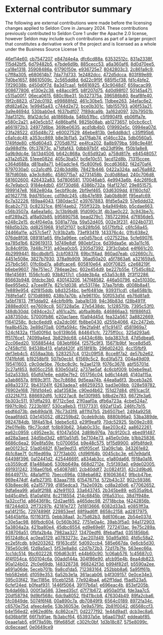 # External contributor summary
The following are external contributions were made before the licensing changes applied to Seldon Core in January 2024. These contributions previously contributed to Seldon Core 1 under the Apache 2.0 license, however Seldon may include such contributions as part of a larger project that constitutes a derivative work of the project and is licensed as a whole under the Business Source License 1.1.

[46ef14e60](https://github.com/SeldonIO/seldon-core/commit/46ef14e60), [cb7547207](https://github.com/SeldonIO/seldon-core/commit/cb7547207), [e847d4e4a](https://github.com/SeldonIO/seldon-core/commit/e847d4e4a), [dfc6cd88a](https://github.com/SeldonIO/seldon-core/commit/dfc6cd88a), [63532512c](https://github.com/SeldonIO/seldon-core/commit/63532512c), [831a2338f](https://github.com/SeldonIO/seldon-core/commit/831a2338f), [115d42bf5](https://github.com/SeldonIO/seldon-core/commit/115d42bf5), [6d79482b5](https://github.com/SeldonIO/seldon-core/commit/6d79482b5), [e7bde6d9b](https://github.com/SeldonIO/seldon-core/commit/e7bde6d9b), [885cecc53](https://github.com/SeldonIO/seldon-core/commit/885cecc53), [a6a360af6](https://github.com/SeldonIO/seldon-core/commit/a6a360af6), [8d0d70ee5](https://github.com/SeldonIO/seldon-core/commit/8d0d70ee5), [ca18e1318](https://github.com/SeldonIO/seldon-core/commit/ca18e1318), [35908486a](https://github.com/SeldonIO/seldon-core/commit/35908486a), [61790150e](https://github.com/SeldonIO/seldon-core/commit/61790150e), [e936725e7](https://github.com/SeldonIO/seldon-core/commit/e936725e7), [8042803c3](https://github.com/SeldonIO/seldon-core/commit/8042803c3), [2c861a9c9](https://github.com/SeldonIO/seldon-core/commit/2c861a9c9), [c7ff8a305](https://github.com/SeldonIO/seldon-core/commit/c7ff8a305), [e680614b7](https://github.com/SeldonIO/seldon-core/commit/e680614b7), [7da77d733](https://github.com/SeldonIO/seldon-core/commit/7da77d733), [1e2482dcc](https://github.com/SeldonIO/seldon-core/commit/1e2482dcc), [472d5dcca](https://github.com/SeldonIO/seldon-core/commit/472d5dcca), [803f89e89](https://github.com/SeldonIO/seldon-core/commit/803f89e89), [7d0be1657](https://github.com/SeldonIO/seldon-core/commit/7d0be1657), [88610509c](https://github.com/SeldonIO/seldon-core/commit/88610509c), [2c565dd8d](https://github.com/SeldonIO/seldon-core/commit/2c565dd8d), [6d22c9f9f](https://github.com/SeldonIO/seldon-core/commit/6d22c9f9f), [685f5cf38](https://github.com/SeldonIO/seldon-core/commit/685f5cf38), [fd1c4bfe2](https://github.com/SeldonIO/seldon-core/commit/fd1c4bfe2), [11f29038b](https://github.com/SeldonIO/seldon-core/commit/11f29038b), [d450d0f7d](https://github.com/SeldonIO/seldon-core/commit/d450d0f7d), [8a3d7caa1](https://github.com/SeldonIO/seldon-core/commit/8a3d7caa1), [fe6616925](https://github.com/SeldonIO/seldon-core/commit/fe6616925), [43c9048d7](https://github.com/SeldonIO/seldon-core/commit/43c9048d7), [659acac99](https://github.com/SeldonIO/seldon-core/commit/659acac99), [908677806](https://github.com/SeldonIO/seldon-core/commit/908677806), [e130e2c38](https://github.com/SeldonIO/seldon-core/commit/e130e2c38), [e48acc9f5](https://github.com/SeldonIO/seldon-core/commit/e48acc9f5), [b8f207d75](https://github.com/SeldonIO/seldon-core/commit/b8f207d75), [4d0d98f07](https://github.com/SeldonIO/seldon-core/commit/4d0d98f07), [50145a471](https://github.com/SeldonIO/seldon-core/commit/50145a471), [c515a00f7](https://github.com/SeldonIO/seldon-core/commit/c515a00f7), [06eca0615](https://github.com/SeldonIO/seldon-core/commit/06eca0615), [680c9be31](https://github.com/SeldonIO/seldon-core/commit/680c9be31), [5b327375a](https://github.com/SeldonIO/seldon-core/commit/5b327375a), [396586b80](https://github.com/SeldonIO/seldon-core/commit/396586b80), [8eaf8fe40](https://github.com/SeldonIO/seldon-core/commit/8eaf8fe40), [19f2c8823](https://github.com/SeldonIO/seldon-core/commit/19f2c8823), [d72dc0192](https://github.com/SeldonIO/seldon-core/commit/d72dc0192), [e99888fd2](https://github.com/SeldonIO/seldon-core/commit/e99888fd2), [461c30be5](https://github.com/SeldonIO/seldon-core/commit/461c30be5), [11dbee263](https://github.com/SeldonIO/seldon-core/commit/11dbee263), [34efac6e2](https://github.com/SeldonIO/seldon-core/commit/34efac6e2), [dfd82a62e](https://github.com/SeldonIO/seldon-core/commit/dfd82a62e), [1e9945a43](https://github.com/SeldonIO/seldon-core/commit/1e9945a43), [c744d2e72](https://github.com/SeldonIO/seldon-core/commit/c744d2e72), [bce0b301c](https://github.com/SeldonIO/seldon-core/commit/bce0b301c), [1db155793](https://github.com/SeldonIO/seldon-core/commit/1db155793), [a06f53a21](https://github.com/SeldonIO/seldon-core/commit/a06f53a21), [3a9e4694d](https://github.com/SeldonIO/seldon-core/commit/3a9e4694d), [530bab0e4](https://github.com/SeldonIO/seldon-core/commit/530bab0e4), [f637bdf07](https://github.com/SeldonIO/seldon-core/commit/f637bdf07), [7f89dca9b](https://github.com/SeldonIO/seldon-core/commit/7f89dca9b), [3a162d097](https://github.com/SeldonIO/seldon-core/commit/3a162d097), [32b79501b](https://github.com/SeldonIO/seldon-core/commit/32b79501b), [7daf312fc](https://github.com/SeldonIO/seldon-core/commit/7daf312fc), [8fa12dc5d](https://github.com/SeldonIO/seldon-core/commit/8fa12dc5d), [ab1868bda](https://github.com/SeldonIO/seldon-core/commit/ab1868bda), [546b51fbc](https://github.com/SeldonIO/seldon-core/commit/546b51fbc), [c5f9904f9](https://github.com/SeldonIO/seldon-core/commit/c5f9904f9), [eb06ffa7e](https://github.com/SeldonIO/seldon-core/commit/eb06ffa7e), [e580c2a21](https://github.com/SeldonIO/seldon-core/commit/e580c2a21), [a40e5cb57](https://github.com/SeldonIO/seldon-core/commit/a40e5cb57), [4d86baff4](https://github.com/SeldonIO/seldon-core/commit/4d86baff4), [9825b08ab](https://github.com/SeldonIO/seldon-core/commit/9825b08ab), [ab1273657](https://github.com/SeldonIO/seldon-core/commit/ab1273657), [b0cbc6cc1](https://github.com/SeldonIO/seldon-core/commit/b0cbc6cc1), [a661972b3](https://github.com/SeldonIO/seldon-core/commit/a661972b3), [24977d6be](https://github.com/SeldonIO/seldon-core/commit/24977d6be), [369be0635](https://github.com/SeldonIO/seldon-core/commit/369be0635), [acd1db4b0](https://github.com/SeldonIO/seldon-core/commit/acd1db4b0), [019992e5c](https://github.com/SeldonIO/seldon-core/commit/019992e5c), [0994ea07d](https://github.com/SeldonIO/seldon-core/commit/0994ea07d), [23fa28522](https://github.com/SeldonIO/seldon-core/commit/23fa28522), [d35d48c72](https://github.com/SeldonIO/seldon-core/commit/d35d48c72), [e60027529](https://github.com/SeldonIO/seldon-core/commit/e60027529), [46ebe813b](https://github.com/SeldonIO/seldon-core/commit/46ebe813b), [0e6dd8dc1](https://github.com/SeldonIO/seldon-core/commit/0e6dd8dc1), [c35ff95b6](https://github.com/SeldonIO/seldon-core/commit/c35ff95b6), [c6a1cdc49](https://github.com/SeldonIO/seldon-core/commit/c6a1cdc49), [a353cc869](https://github.com/SeldonIO/seldon-core/commit/a353cc869), [b8e3b11a5](https://github.com/SeldonIO/seldon-core/commit/b8e3b11a5), [2a176ab74](https://github.com/SeldonIO/seldon-core/commit/2a176ab74), [e146cc32a](https://github.com/SeldonIO/seldon-core/commit/e146cc32a), [5db0560a5](https://github.com/SeldonIO/seldon-core/commit/5db0560a5), [1749fde80](https://github.com/SeldonIO/seldon-core/commit/1749fde80), [cf6d604d3](https://github.com/SeldonIO/seldon-core/commit/cf6d604d3), [2705d87f2](https://github.com/SeldonIO/seldon-core/commit/2705d87f2), [ee4fca202](https://github.com/SeldonIO/seldon-core/commit/ee4fca202), [8a8b979ba](https://github.com/SeldonIO/seldon-core/commit/8a8b979ba), [598c9e48f](https://github.com/SeldonIO/seldon-core/commit/598c9e48f), [da988d1fe](https://github.com/SeldonIO/seldon-core/commit/da988d1fe), [0fc37873c](https://github.com/SeldonIO/seldon-core/commit/0fc37873c), [a71dfaf43](https://github.com/SeldonIO/seldon-core/commit/a71dfaf43), [0dbb97b5f](https://github.com/SeldonIO/seldon-core/commit/0dbb97b5f), [eb23df99e](https://github.com/SeldonIO/seldon-core/commit/eb23df99e), [f50b1a8e8](https://github.com/SeldonIO/seldon-core/commit/f50b1a8e8), [5a9b9dc4e](https://github.com/SeldonIO/seldon-core/commit/5a9b9dc4e), [5b13d4506](https://github.com/SeldonIO/seldon-core/commit/5b13d4506), [b642c868a](https://github.com/SeldonIO/seldon-core/commit/b642c868a), [0c65d92a0](https://github.com/SeldonIO/seldon-core/commit/0c65d92a0), [a758d817e](https://github.com/SeldonIO/seldon-core/commit/a758d817e), [e84548057](https://github.com/SeldonIO/seldon-core/commit/e84548057), [a31a2d528](https://github.com/SeldonIO/seldon-core/commit/a31a2d528), [51eee082d](https://github.com/SeldonIO/seldon-core/commit/51eee082d), [405c3ba57](https://github.com/SeldonIO/seldon-core/commit/405c3ba57), [bc6e10c51](https://github.com/SeldonIO/seldon-core/commit/bc6e10c51), [1acd12d8b](https://github.com/SeldonIO/seldon-core/commit/1acd12d8b), [71315ccee](https://github.com/SeldonIO/seldon-core/commit/71315ccee), [c364d688a](https://github.com/SeldonIO/seldon-core/commit/c364d688a), [d81ba9a71](https://github.com/SeldonIO/seldon-core/commit/d81ba9a71), [b40adc1e4](https://github.com/SeldonIO/seldon-core/commit/b40adc1e4), [f5c800fe6](https://github.com/SeldonIO/seldon-core/commit/f5c800fe6), [9ccd63682](https://github.com/SeldonIO/seldon-core/commit/9ccd63682), [f42d70af4](https://github.com/SeldonIO/seldon-core/commit/f42d70af4), [8797030a0](https://github.com/SeldonIO/seldon-core/commit/8797030a0), [cc2a1cdf6](https://github.com/SeldonIO/seldon-core/commit/cc2a1cdf6), [224b3dd8b](https://github.com/SeldonIO/seldon-core/commit/224b3dd8b), [78421b446](https://github.com/SeldonIO/seldon-core/commit/78421b446), [0422a324a](https://github.com/SeldonIO/seldon-core/commit/0422a324a), [aa576a882](https://github.com/SeldonIO/seldon-core/commit/aa576a882), [187fd60bb](https://github.com/SeldonIO/seldon-core/commit/187fd60bb), [a3e3c8d6c](https://github.com/SeldonIO/seldon-core/commit/a3e3c8d6c), [4580715a7](https://github.com/SeldonIO/seldon-core/commit/4580715a7), [a2731458b](https://github.com/SeldonIO/seldon-core/commit/a2731458b), [2cd0d88ad](https://github.com/SeldonIO/seldon-core/commit/2cd0d88ad), [240c706d8](https://github.com/SeldonIO/seldon-core/commit/240c706d8), [581602600](https://github.com/SeldonIO/seldon-core/commit/581602600), [426432a83](https://github.com/SeldonIO/seldon-core/commit/426432a83), [5d7806581](https://github.com/SeldonIO/seldon-core/commit/5d7806581), [170046ab5](https://github.com/SeldonIO/seldon-core/commit/170046ab5), [4e9943a6b](https://github.com/SeldonIO/seldon-core/commit/4e9943a6b), [4dc26f6c8](https://github.com/SeldonIO/seldon-core/commit/4dc26f6c8), [4c7e9abc0](https://github.com/SeldonIO/seldon-core/commit/4c7e9abc0), [9184e4db0](https://github.com/SeldonIO/seldon-core/commit/9184e4db0), [45f730d68](https://github.com/SeldonIO/seldon-core/commit/45f730d68), [4386b732a](https://github.com/SeldonIO/seldon-core/commit/4386b732a), [f4af127d7](https://github.com/SeldonIO/seldon-core/commit/f4af127d7), [29e851575](https://github.com/SeldonIO/seldon-core/commit/29e851575), [1999147e8](https://github.com/SeldonIO/seldon-core/commit/1999147e8), [1682e804a](https://github.com/SeldonIO/seldon-core/commit/1682e804a), [5ecbf9cde](https://github.com/SeldonIO/seldon-core/commit/5ecbf9cde), [2bf9ef465](https://github.com/SeldonIO/seldon-core/commit/2bf9ef465), [03d6309dd](https://github.com/SeldonIO/seldon-core/commit/03d6309dd), [81160cfd7](https://github.com/SeldonIO/seldon-core/commit/81160cfd7), [a016277f8](https://github.com/SeldonIO/seldon-core/commit/a016277f8), [9dd765cec](https://github.com/SeldonIO/seldon-core/commit/9dd765cec), [cd19dc245](https://github.com/SeldonIO/seldon-core/commit/cd19dc245), [c8b47e189](https://github.com/SeldonIO/seldon-core/commit/c8b47e189), [3ab0b8b9f](https://github.com/SeldonIO/seldon-core/commit/3ab0b8b9f), [f95eafc69](https://github.com/SeldonIO/seldon-core/commit/f95eafc69), [6c7a32226](https://github.com/SeldonIO/seldon-core/commit/6c7a32226), [f89aa4043](https://github.com/SeldonIO/seldon-core/commit/f89aa4043), [f380dac57](https://github.com/SeldonIO/seldon-core/commit/f380dac57), [e39767883](https://github.com/SeldonIO/seldon-core/commit/e39767883), [8fd5e5a29](https://github.com/SeldonIO/seldon-core/commit/8fd5e5a29), [57e6ddd32](https://github.com/SeldonIO/seldon-core/commit/57e6ddd32), [8cab2c713](https://github.com/SeldonIO/seldon-core/commit/8cab2c713), [0c82321ce](https://github.com/SeldonIO/seldon-core/commit/0c82321ce), [8f614aeb2](https://github.com/SeldonIO/seldon-core/commit/8f614aeb2), [755ff322b](https://github.com/SeldonIO/seldon-core/commit/755ff322b), [b4a9494bb](https://github.com/SeldonIO/seldon-core/commit/b4a9494bb), [b5cdae663](https://github.com/SeldonIO/seldon-core/commit/b5cdae663), [c56b3507a](https://github.com/SeldonIO/seldon-core/commit/c56b3507a), [4a6ea1a6c](https://github.com/SeldonIO/seldon-core/commit/4a6ea1a6c), [3c13b9bd8](https://github.com/SeldonIO/seldon-core/commit/3c13b9bd8), [91d090c3f](https://github.com/SeldonIO/seldon-core/commit/91d090c3f), [4b3ae0c22](https://github.com/SeldonIO/seldon-core/commit/4b3ae0c22), [3c943be7c](https://github.com/SeldonIO/seldon-core/commit/3c943be7c), [edf289a25](https://github.com/SeldonIO/seldon-core/commit/edf289a25), [af8a92b85](https://github.com/SeldonIO/seldon-core/commit/af8a92b85), [b95890758](https://github.com/SeldonIO/seldon-core/commit/b95890758), [bead279c1](https://github.com/SeldonIO/seldon-core/commit/bead279c1), [785722994](https://github.com/SeldonIO/seldon-core/commit/785722994), [d7f856de5](https://github.com/SeldonIO/seldon-core/commit/d7f856de5), [e248c2e15](https://github.com/SeldonIO/seldon-core/commit/e248c2e15), [dc4f04e0a](https://github.com/SeldonIO/seldon-core/commit/dc4f04e0a), [5081a77da](https://github.com/SeldonIO/seldon-core/commit/5081a77da), [59a52d405](https://github.com/SeldonIO/seldon-core/commit/59a52d405), [002e3f231](https://github.com/SeldonIO/seldon-core/commit/002e3f231), [4024b0731](https://github.com/SeldonIO/seldon-core/commit/4024b0731), [f48d5b32b](https://github.com/SeldonIO/seldon-core/commit/f48d5b32b), [dd8251968](https://github.com/SeldonIO/seldon-core/commit/dd8251968), [91d12f107](https://github.com/SeldonIO/seldon-core/commit/91d12f107), [bc828fb56](https://github.com/SeldonIO/seldon-core/commit/bc828fb56), [b517fbfb2](https://github.com/SeldonIO/seldon-core/commit/b517fbfb2), [c6fc58a45](https://github.com/SeldonIO/seldon-core/commit/c6fc58a45), [24466a11e](https://github.com/SeldonIO/seldon-core/commit/24466a11e), [a257c5ef7](https://github.com/SeldonIO/seldon-core/commit/a257c5ef7), [7c93b2afb](https://github.com/SeldonIO/seldon-core/commit/7c93b2afb), [73ef93419](https://github.com/SeldonIO/seldon-core/commit/73ef93419), [143376c4c](https://github.com/SeldonIO/seldon-core/commit/143376c4c), [01fc638e2](https://github.com/SeldonIO/seldon-core/commit/01fc638e2), [076de8f08](https://github.com/SeldonIO/seldon-core/commit/076de8f08), [089181a65](https://github.com/SeldonIO/seldon-core/commit/089181a65), [6fe3a96ee](https://github.com/SeldonIO/seldon-core/commit/6fe3a96ee), [ce0d57bcd](https://github.com/SeldonIO/seldon-core/commit/ce0d57bcd), [c027522ba](https://github.com/SeldonIO/seldon-core/commit/c027522ba), [5cfe69076](https://github.com/SeldonIO/seldon-core/commit/5cfe69076), [ea785d1b6](https://github.com/SeldonIO/seldon-core/commit/ea785d1b6), [829619313](https://github.com/SeldonIO/seldon-core/commit/829619313), [1d749e8df](https://github.com/SeldonIO/seldon-core/commit/1d749e8df), [980ebf2ce](https://github.com/SeldonIO/seldon-core/commit/980ebf2ce), [6d39daa5e](https://github.com/SeldonIO/seldon-core/commit/6d39daa5e), [ab3a11c16](https://github.com/SeldonIO/seldon-core/commit/ab3a11c16), [3c84c6f0b](https://github.com/SeldonIO/seldon-core/commit/3c84c6f0b), [7d48c7f31](https://github.com/SeldonIO/seldon-core/commit/7d48c7f31), [a40ea0cb5](https://github.com/SeldonIO/seldon-core/commit/a40ea0cb5), [2305d7392](https://github.com/SeldonIO/seldon-core/commit/2305d7392), [23f3c0abd](https://github.com/SeldonIO/seldon-core/commit/23f3c0abd), [e4f661c20](https://github.com/SeldonIO/seldon-core/commit/e4f661c20), [4b2999441](https://github.com/SeldonIO/seldon-core/commit/4b2999441), [8bcdbdbf5](https://github.com/SeldonIO/seldon-core/commit/8bcdbdbf5), [2cbf08378](https://github.com/SeldonIO/seldon-core/commit/2cbf08378), [69bc1f4ad](https://github.com/SeldonIO/seldon-core/commit/69bc1f4ad), [860ad7eab](https://github.com/SeldonIO/seldon-core/commit/860ad7eab), [c02660c7c](https://github.com/SeldonIO/seldon-core/commit/c02660c7c), [4451e508e](https://github.com/SeldonIO/seldon-core/commit/4451e508e), [3827b7930](https://github.com/SeldonIO/seldon-core/commit/3827b7930), [378a9b909](https://github.com/SeldonIO/seldon-core/commit/378a9b909), [36ad50a20](https://github.com/SeldonIO/seldon-core/commit/36ad50a20), [a5f7863a6](https://github.com/SeldonIO/seldon-core/commit/a5f7863a6), [a321659a5](https://github.com/SeldonIO/seldon-core/commit/a321659a5), [257b6c561](https://github.com/SeldonIO/seldon-core/commit/257b6c561), [01fc6bd7a](https://github.com/SeldonIO/seldon-core/commit/01fc6bd7a), [a8dfcace6](https://github.com/SeldonIO/seldon-core/commit/a8dfcace6), [605810e64](https://github.com/SeldonIO/seldon-core/commit/605810e64), [a00f70825](https://github.com/SeldonIO/seldon-core/commit/a00f70825), [c2e68219f](https://github.com/SeldonIO/seldon-core/commit/c2e68219f), [b6ebe9607](https://github.com/SeldonIO/seldon-core/commit/b6ebe9607), [78e751ec7](https://github.com/SeldonIO/seldon-core/commit/78e751ec7), [794eae2ec](https://github.com/SeldonIO/seldon-core/commit/794eae2ec), [602e454d9](https://github.com/SeldonIO/seldon-core/commit/602e454d9), [be227b55e](https://github.com/SeldonIO/seldon-core/commit/be227b55e), [f7545c8b2](https://github.com/SeldonIO/seldon-core/commit/f7545c8b2), [f8e145691](https://github.com/SeldonIO/seldon-core/commit/f8e145691), [1556cfcd0](https://github.com/SeldonIO/seldon-core/commit/1556cfcd0), [93b8217c1](https://github.com/SeldonIO/seldon-core/commit/93b8217c1), [c5dde3b4a](https://github.com/SeldonIO/seldon-core/commit/c5dde3b4a), [e53a53c88](https://github.com/SeldonIO/seldon-core/commit/e53a53c88), [2f3f12286](https://github.com/SeldonIO/seldon-core/commit/2f3f12286), [85663b948](https://github.com/SeldonIO/seldon-core/commit/85663b948), [0fdcbc3b0](https://github.com/SeldonIO/seldon-core/commit/0fdcbc3b0), [430143206](https://github.com/SeldonIO/seldon-core/commit/430143206), [147f48582](https://github.com/SeldonIO/seldon-core/commit/147f48582), [446a50796](https://github.com/SeldonIO/seldon-core/commit/446a50796), [e2e51030c](https://github.com/SeldonIO/seldon-core/commit/e2e51030c), [8ee955eb2](https://github.com/SeldonIO/seldon-core/commit/8ee955eb2), [a7cee8f7e](https://github.com/SeldonIO/seldon-core/commit/a7cee8f7e), [821c1d038](https://github.com/SeldonIO/seldon-core/commit/821c1d038), [afc53174e](https://github.com/SeldonIO/seldon-core/commit/afc53174e), [37aa7bfdb](https://github.com/SeldonIO/seldon-core/commit/37aa7bfdb), [d008b8a41](https://github.com/SeldonIO/seldon-core/commit/d008b8a41), [7e889e954](https://github.com/SeldonIO/seldon-core/commit/7e889e954), [d2f815ddb](https://github.com/SeldonIO/seldon-core/commit/d2f815ddb), [b8d3254bc](https://github.com/SeldonIO/seldon-core/commit/b8d3254bc), [bef6481de](https://github.com/SeldonIO/seldon-core/commit/bef6481de), [939311cd1](https://github.com/SeldonIO/seldon-core/commit/939311cd1), [c6a658b1b](https://github.com/SeldonIO/seldon-core/commit/c6a658b1b), [768fe5af7](https://github.com/SeldonIO/seldon-core/commit/768fe5af7), [0710d8980](https://github.com/SeldonIO/seldon-core/commit/0710d8980), [438b7a70b](https://github.com/SeldonIO/seldon-core/commit/438b7a70b), [a7e96110c](https://github.com/SeldonIO/seldon-core/commit/a7e96110c), [50f053d1d](https://github.com/SeldonIO/seldon-core/commit/50f053d1d), [eb76d81a9](https://github.com/SeldonIO/seldon-core/commit/eb76d81a9), [1a5bf7813](https://github.com/SeldonIO/seldon-core/commit/1a5bf7813), [7ff1dda92](https://github.com/SeldonIO/seldon-core/commit/7ff1dda92), [44cbfb9fb](https://github.com/SeldonIO/seldon-core/commit/44cbfb9fb), [3aba1b139](https://github.com/SeldonIO/seldon-core/commit/3aba1b139), [94c36b83d](https://github.com/SeldonIO/seldon-core/commit/94c36b83d), [f28b4911f](https://github.com/SeldonIO/seldon-core/commit/f28b4911f), [2888ed001](https://github.com/SeldonIO/seldon-core/commit/2888ed001), [ee7609cc8](https://github.com/SeldonIO/seldon-core/commit/ee7609cc8), [507328a5e](https://github.com/SeldonIO/seldon-core/commit/507328a5e), [27e5438dc](https://github.com/SeldonIO/seldon-core/commit/27e5438dc), [1c128570b](https://github.com/SeldonIO/seldon-core/commit/1c128570b), [7395c53f0](https://github.com/SeldonIO/seldon-core/commit/7395c53f0), [148db30dd](https://github.com/SeldonIO/seldon-core/commit/148db30dd), [0494ce2c7](https://github.com/SeldonIO/seldon-core/commit/0494ce2c7), [a161ca2fc](https://github.com/SeldonIO/seldon-core/commit/a161ca2fc), [abfba9b8b](https://github.com/SeldonIO/seldon-core/commit/abfba9b8b), [446866aa3](https://github.com/SeldonIO/seldon-core/commit/446866aa3), [f6f886fd3](https://github.com/SeldonIO/seldon-core/commit/f6f886fd3), [a387350dc](https://github.com/SeldonIO/seldon-core/commit/a387350dc), [57000fb86](https://github.com/SeldonIO/seldon-core/commit/57000fb86), [e20ac1aee](https://github.com/SeldonIO/seldon-core/commit/e20ac1aee), [f0a94d45d](https://github.com/SeldonIO/seldon-core/commit/f0a94d45d), [fea32a567](https://github.com/SeldonIO/seldon-core/commit/fea32a567), [3a8822669](https://github.com/SeldonIO/seldon-core/commit/3a8822669), [f1641258c](https://github.com/SeldonIO/seldon-core/commit/f1641258c), [8cbc6edd9](https://github.com/SeldonIO/seldon-core/commit/8cbc6edd9), [e2a2dc06f](https://github.com/SeldonIO/seldon-core/commit/e2a2dc06f), [fb8be0430](https://github.com/SeldonIO/seldon-core/commit/fb8be0430), [d255b4066](https://github.com/SeldonIO/seldon-core/commit/d255b4066), [42c2472eb](https://github.com/SeldonIO/seldon-core/commit/42c2472eb), [fea8b452b](https://github.com/SeldonIO/seldon-core/commit/fea8b452b), [3e89d70a8](https://github.com/SeldonIO/seldon-core/commit/3e89d70a8), [00ffa594c](https://github.com/SeldonIO/seldon-core/commit/00ffa594c), [f9e2fa94f](https://github.com/SeldonIO/seldon-core/commit/f9e2fa94f), [e11c91417](https://github.com/SeldonIO/seldon-core/commit/e11c91417), [d581969a7](https://github.com/SeldonIO/seldon-core/commit/d581969a7), [524cf432a](https://github.com/SeldonIO/seldon-core/commit/524cf432a), [f15d00f6d](https://github.com/SeldonIO/seldon-core/commit/f15d00f6d), [bc6139b56](https://github.com/SeldonIO/seldon-core/commit/bc6139b56), [844641cfc](https://github.com/SeldonIO/seldon-core/commit/844641cfc), [7275ff0cc](https://github.com/SeldonIO/seldon-core/commit/7275ff0cc), [325d293a6](https://github.com/SeldonIO/seldon-core/commit/325d293a6), [ff5176ce1](https://github.com/SeldonIO/seldon-core/commit/ff5176ce1), [74099a4ed](https://github.com/SeldonIO/seldon-core/commit/74099a4ed), [3b829dc68](https://github.com/SeldonIO/seldon-core/commit/3b829dc68), [c4434c68b](https://github.com/SeldonIO/seldon-core/commit/c4434c68b), [bda3837c8](https://github.com/SeldonIO/seldon-core/commit/bda3837c8), [47d5dbea6](https://github.com/SeldonIO/seldon-core/commit/47d5dbea6), [2cc06ed20](https://github.com/SeldonIO/seldon-core/commit/2cc06ed20), [10588544d](https://github.com/SeldonIO/seldon-core/commit/10588544d), [083ebf664](https://github.com/SeldonIO/seldon-core/commit/083ebf664), [f2575c9f3](https://github.com/SeldonIO/seldon-core/commit/f2575c9f3), [15671b9bf](https://github.com/SeldonIO/seldon-core/commit/15671b9bf), [1ece8d5d5](https://github.com/SeldonIO/seldon-core/commit/1ece8d5d5), [c7458cf10](https://github.com/SeldonIO/seldon-core/commit/c7458cf10), [94538b413](https://github.com/SeldonIO/seldon-core/commit/94538b413), [e1afd420f](https://github.com/SeldonIO/seldon-core/commit/e1afd420f), [a1518f81b](https://github.com/SeldonIO/seldon-core/commit/a1518f81b), [296d02420](https://github.com/SeldonIO/seldon-core/commit/296d02420), [4cc15fbf9](https://github.com/SeldonIO/seldon-core/commit/4cc15fbf9), [def3eb4c5](https://github.com/SeldonIO/seldon-core/commit/def3eb4c5), [4558aa3bb](https://github.com/SeldonIO/seldon-core/commit/4558aa3bb), [5283257c4](https://github.com/SeldonIO/seldon-core/commit/5283257c4), [012c09f58](https://github.com/SeldonIO/seldon-core/commit/012c09f58), [8cce8f7a2](https://github.com/SeldonIO/seldon-core/commit/8cce8f7a2), [de57b2e62](https://github.com/SeldonIO/seldon-core/commit/de57b2e62), [f741fbfd6](https://github.com/SeldonIO/seldon-core/commit/f741fbfd6), [b19258bf9](https://github.com/SeldonIO/seldon-core/commit/b19258bf9), [507b0ecb1](https://github.com/SeldonIO/seldon-core/commit/507b0ecb1), [61569c5c2](https://github.com/SeldonIO/seldon-core/commit/61569c5c2), [8cd3fa573](https://github.com/SeldonIO/seldon-core/commit/8cd3fa573), [004a49d09](https://github.com/SeldonIO/seldon-core/commit/004a49d09), [195411603](https://github.com/SeldonIO/seldon-core/commit/195411603), [c9c0de5be](https://github.com/SeldonIO/seldon-core/commit/c9c0de5be), [76cbc8c9c](https://github.com/SeldonIO/seldon-core/commit/76cbc8c9c), [fe2ae1219](https://github.com/SeldonIO/seldon-core/commit/fe2ae1219), [f076c3678](https://github.com/SeldonIO/seldon-core/commit/f076c3678), [abf55701d](https://github.com/SeldonIO/seldon-core/commit/abf55701d), [2c27af853](https://github.com/SeldonIO/seldon-core/commit/2c27af853), [8d05cc258](https://github.com/SeldonIO/seldon-core/commit/8d05cc258), [830e50a12](https://github.com/SeldonIO/seldon-core/commit/830e50a12), [a737ae5af](https://github.com/SeldonIO/seldon-core/commit/a737ae5af), [4c6cbf009](https://github.com/SeldonIO/seldon-core/commit/4c6cbf009), [b0ebe9ea1](https://github.com/SeldonIO/seldon-core/commit/b0ebe9ea1), [5d2a533b5](https://github.com/SeldonIO/seldon-core/commit/5d2a533b5), [65dfd7e6e](https://github.com/SeldonIO/seldon-core/commit/65dfd7e6e), [edd0e7fe2](https://github.com/SeldonIO/seldon-core/commit/edd0e7fe2), [051756c04](https://github.com/SeldonIO/seldon-core/commit/051756c04), [bd6c144d6](https://github.com/SeldonIO/seldon-core/commit/bd6c144d6), [4140a115a](https://github.com/SeldonIO/seldon-core/commit/4140a115a), [a3ab8657a](https://github.com/SeldonIO/seldon-core/commit/a3ab8657a), [8f69c3f11](https://github.com/SeldonIO/seldon-core/commit/8f69c3f11), [7bc7c868d](https://github.com/SeldonIO/seldon-core/commit/7bc7c868d), [9d5eaa74b](https://github.com/SeldonIO/seldon-core/commit/9d5eaa74b), [44ea8a6f3](https://github.com/SeldonIO/seldon-core/commit/44ea8a6f3), [3bceb3a26](https://github.com/SeldonIO/seldon-core/commit/3bceb3a26), [a98a32372](https://github.com/SeldonIO/seldon-core/commit/a98a32372), [9b431241f](https://github.com/SeldonIO/seldon-core/commit/9b431241f), [6263adea7](https://github.com/SeldonIO/seldon-core/commit/6263adea7), [e86259253](https://github.com/SeldonIO/seldon-core/commit/e86259253), [bad3e08bb](https://github.com/SeldonIO/seldon-core/commit/bad3e08bb), [028e59782](https://github.com/SeldonIO/seldon-core/commit/028e59782), [76902e168](https://github.com/SeldonIO/seldon-core/commit/76902e168), [76fd1d4e0](https://github.com/SeldonIO/seldon-core/commit/76fd1d4e0), [a0af3583e](https://github.com/SeldonIO/seldon-core/commit/a0af3583e), [c90ed4b62](https://github.com/SeldonIO/seldon-core/commit/c90ed4b62), [151d27d84](https://github.com/SeldonIO/seldon-core/commit/151d27d84), [df61cac5f](https://github.com/SeldonIO/seldon-core/commit/df61cac5f), [d322f47f3](https://github.com/SeldonIO/seldon-core/commit/d322f47f3), [886692df6](https://github.com/SeldonIO/seldon-core/commit/886692df6), [1c9227ac8](https://github.com/SeldonIO/seldon-core/commit/1c9227ac8), [8e130f985](https://github.com/SeldonIO/seldon-core/commit/8e130f985), [b8bd2e783](https://github.com/SeldonIO/seldon-core/commit/b8bd2e783), [6672fe3a6](https://github.com/SeldonIO/seldon-core/commit/6672fe3a6), [5b303c511](https://github.com/SeldonIO/seldon-core/commit/5b303c511), [97dffa293](https://github.com/SeldonIO/seldon-core/commit/97dffa293), [8f712c5ed](https://github.com/SeldonIO/seldon-core/commit/8f712c5ed), [21f0aaf0a](https://github.com/SeldonIO/seldon-core/commit/21f0aaf0a), [dfb6a723a](https://github.com/SeldonIO/seldon-core/commit/dfb6a723a), [4cbe524a7](https://github.com/SeldonIO/seldon-core/commit/4cbe524a7), [f997fc9b0](https://github.com/SeldonIO/seldon-core/commit/f997fc9b0), [7223b16f7](https://github.com/SeldonIO/seldon-core/commit/7223b16f7), [530ca8eb3](https://github.com/SeldonIO/seldon-core/commit/530ca8eb3), [f11377331](https://github.com/SeldonIO/seldon-core/commit/f11377331), [692af12a5](https://github.com/SeldonIO/seldon-core/commit/692af12a5), [246fc7b15](https://github.com/SeldonIO/seldon-core/commit/246fc7b15), [ebdf4d73b](https://github.com/SeldonIO/seldon-core/commit/ebdf4d73b), [deb89da18](https://github.com/SeldonIO/seldon-core/commit/deb89da18), [76c73d3f8](https://github.com/SeldonIO/seldon-core/commit/76c73d3f8), [a811fd7b5](https://github.com/SeldonIO/seldon-core/commit/a811fd7b5), [2b6507be1](https://github.com/SeldonIO/seldon-core/commit/2b6507be1), [2494a9258](https://github.com/SeldonIO/seldon-core/commit/2494a9258), [0eaa6fdd3](https://github.com/SeldonIO/seldon-core/commit/0eaa6fdd3), [03e145052](https://github.com/SeldonIO/seldon-core/commit/03e145052), [d82259bd2](https://github.com/SeldonIO/seldon-core/commit/d82259bd2), [0cdeb9cbb](https://github.com/SeldonIO/seldon-core/commit/0cdeb9cbb), [8880b96a0](https://github.com/SeldonIO/seldon-core/commit/8880b96a0), [53ba389de](https://github.com/SeldonIO/seldon-core/commit/53ba389de), [9824784db](https://github.com/SeldonIO/seldon-core/commit/9824784db), [18f4a51b4](https://github.com/SeldonIO/seldon-core/commit/18f4a51b4), [1debe5c63](https://github.com/SeldonIO/seldon-core/commit/1debe5c63), [e29f9eaf9](https://github.com/SeldonIO/seldon-core/commit/e29f9eaf9), [70dc52925](https://github.com/SeldonIO/seldon-core/commit/70dc52925), [5b09e2c89](https://github.com/SeldonIO/seldon-core/commit/5b09e2c89), [2fe01fe8b](https://github.com/SeldonIO/seldon-core/commit/2fe01fe8b), [f9c73cddf](https://github.com/SeldonIO/seldon-core/commit/f9c73cddf), [fc6b93b62](https://github.com/SeldonIO/seldon-core/commit/fc6b93b62), [34ab0c33c](https://github.com/SeldonIO/seldon-core/commit/34ab0c33c), [8ae203c42](https://github.com/SeldonIO/seldon-core/commit/8ae203c42), [aa8622261](https://github.com/SeldonIO/seldon-core/commit/aa8622261), [ea62c0959](https://github.com/SeldonIO/seldon-core/commit/ea62c0959), [c4952ee3c](https://github.com/SeldonIO/seldon-core/commit/c4952ee3c), [61047a504](https://github.com/SeldonIO/seldon-core/commit/61047a504), [2d89b976a](https://github.com/SeldonIO/seldon-core/commit/2d89b976a), [7dc9120c3](https://github.com/SeldonIO/seldon-core/commit/7dc9120c3), [ebed91487](https://github.com/SeldonIO/seldon-core/commit/ebed91487), [ad28a3aed](https://github.com/SeldonIO/seldon-core/commit/ad28a3aed), [34d5bd3d2](https://github.com/SeldonIO/seldon-core/commit/34d5bd3d2), [e8f0a51d5](https://github.com/SeldonIO/seldon-core/commit/e8f0a51d5), [5e7104e73](https://github.com/SeldonIO/seldon-core/commit/5e7104e73), [a45e0c0de](https://github.com/SeldonIO/seldon-core/commit/a45e0c0de), [b1bb25836](https://github.com/SeldonIO/seldon-core/commit/b1bb25836), [6686c6ea2](https://github.com/SeldonIO/seldon-core/commit/6686c6ea2), [90e8fa59e](https://github.com/SeldonIO/seldon-core/commit/90e8fa59e), [fc070065d](https://github.com/SeldonIO/seldon-core/commit/fc070065d), [b9e48c575](https://github.com/SeldonIO/seldon-core/commit/b9e48c575), [bf15d9900](https://github.com/SeldonIO/seldon-core/commit/bf15d9900), [a9fb8fde9](https://github.com/SeldonIO/seldon-core/commit/a9fb8fde9), [ae00123c2](https://github.com/SeldonIO/seldon-core/commit/ae00123c2), [51ad0482f](https://github.com/SeldonIO/seldon-core/commit/51ad0482f), [87ae9ed13](https://github.com/SeldonIO/seldon-core/commit/87ae9ed13), [ef0f05cef](https://github.com/SeldonIO/seldon-core/commit/ef0f05cef), [12a09c1ab](https://github.com/SeldonIO/seldon-core/commit/12a09c1ab), [343261e82](https://github.com/SeldonIO/seldon-core/commit/343261e82), [4b1c8ae7f](https://github.com/SeldonIO/seldon-core/commit/4b1c8ae7f), [0cf6ed69a](https://github.com/SeldonIO/seldon-core/commit/0cf6ed69a), [377f3ab00](https://github.com/SeldonIO/seldon-core/commit/377f3ab00), [cfd96f64b](https://github.com/SeldonIO/seldon-core/commit/cfd96f64b), [0045cbc3e](https://github.com/SeldonIO/seldon-core/commit/0045cbc3e), [e67e9daf4](https://github.com/SeldonIO/seldon-core/commit/e67e9daf4), [64498f396](https://github.com/SeldonIO/seldon-core/commit/64498f396), [0a12441d2](https://github.com/SeldonIO/seldon-core/commit/0a12441d2), [425446691](https://github.com/SeldonIO/seldon-core/commit/425446691), [a834ab3cc](https://github.com/SeldonIO/seldon-core/commit/a834ab3cc), [e1a80da66](https://github.com/SeldonIO/seldon-core/commit/e1a80da66), [f918a0a18](https://github.com/SeldonIO/seldon-core/commit/f918a0a18), [cb3559cdf](https://github.com/SeldonIO/seldon-core/commit/cb3559cdf), [81a488ab6](https://github.com/SeldonIO/seldon-core/commit/81a488ab6), [530bb649a](https://github.com/SeldonIO/seldon-core/commit/530bb649a), [668d2712e](https://github.com/SeldonIO/seldon-core/commit/668d2712e), [7c5f393a0](https://github.com/SeldonIO/seldon-core/commit/7c5f393a0), [e9de02005](https://github.com/SeldonIO/seldon-core/commit/e9de02005), [491931242](https://github.com/SeldonIO/seldon-core/commit/491931242), [316ae01b6](https://github.com/SeldonIO/seldon-core/commit/316ae01b6), [e54087d81](https://github.com/SeldonIO/seldon-core/commit/e54087d81), [2cb40ddf7](https://github.com/SeldonIO/seldon-core/commit/2cb40ddf7), [2c0824f31](https://github.com/SeldonIO/seldon-core/commit/2c0824f31), [42c2d9bd6](https://github.com/SeldonIO/seldon-core/commit/42c2d9bd6), [86449717c](https://github.com/SeldonIO/seldon-core/commit/86449717c), [48a1aff10](https://github.com/SeldonIO/seldon-core/commit/48a1aff10), [7becc696a](https://github.com/SeldonIO/seldon-core/commit/7becc696a), [038eba682](https://github.com/SeldonIO/seldon-core/commit/038eba682), [816063647](https://github.com/SeldonIO/seldon-core/commit/816063647), [9fbcb47be](https://github.com/SeldonIO/seldon-core/commit/9fbcb47be), [969e474df](https://github.com/SeldonIO/seldon-core/commit/969e474df), [4afb273f0](https://github.com/SeldonIO/seldon-core/commit/4afb273f0), [83aaa71f8](https://github.com/SeldonIO/seldon-core/commit/83aaa71f8), [61547671d](https://github.com/SeldonIO/seldon-core/commit/61547671d), [572b43c37](https://github.com/SeldonIO/seldon-core/commit/572b43c37), [902c59386](https://github.com/SeldonIO/seldon-core/commit/902c59386), [63b8eec86](https://github.com/SeldonIO/seldon-core/commit/63b8eec86), [e2a157799](https://github.com/SeldonIO/seldon-core/commit/e2a157799), [d185edca3](https://github.com/SeldonIO/seldon-core/commit/d185edca3), [7fa2e092b](https://github.com/SeldonIO/seldon-core/commit/7fa2e092b), [cd8a2d0d6](https://github.com/SeldonIO/seldon-core/commit/cd8a2d0d6), [e77062652](https://github.com/SeldonIO/seldon-core/commit/e77062652), [9dfa6ea99](https://github.com/SeldonIO/seldon-core/commit/9dfa6ea99), [a6a9f2f88](https://github.com/SeldonIO/seldon-core/commit/a6a9f2f88), [a2fe91103](https://github.com/SeldonIO/seldon-core/commit/a2fe91103), [33a643745](https://github.com/SeldonIO/seldon-core/commit/33a643745), [2b345be89](https://github.com/SeldonIO/seldon-core/commit/2b345be89), [ed535a9b4](https://github.com/SeldonIO/seldon-core/commit/ed535a9b4), [bd45c4fe5](https://github.com/SeldonIO/seldon-core/commit/bd45c4fe5), [81a0af4fd](https://github.com/SeldonIO/seldon-core/commit/81a0af4fd), [8c2118554](https://github.com/SeldonIO/seldon-core/commit/8c2118554), [214c6845b](https://github.com/SeldonIO/seldon-core/commit/214c6845b), [0f6a531cc](https://github.com/SeldonIO/seldon-core/commit/0f6a531cc), [38d7f948e](https://github.com/SeldonIO/seldon-core/commit/38d7f948e), [1a32ccf1d](https://github.com/SeldonIO/seldon-core/commit/1a32ccf1d), [a86436f8c](https://github.com/SeldonIO/seldon-core/commit/a86436f8c), [f2d2aef85](https://github.com/SeldonIO/seldon-core/commit/f2d2aef85), [a465dec98](https://github.com/SeldonIO/seldon-core/commit/a465dec98), [2f718bcba](https://github.com/SeldonIO/seldon-core/commit/2f718bcba), [f4242856b](https://github.com/SeldonIO/seldon-core/commit/f4242856b), [f87244d03](https://github.com/SeldonIO/seldon-core/commit/f87244d03), [2ff73297b](https://github.com/SeldonIO/seldon-core/commit/2ff73297b), [42181e727](https://github.com/SeldonIO/seldon-core/commit/42181e727), [7d1813666](https://github.com/SeldonIO/seldon-core/commit/7d1813666), [6082d33a3](https://github.com/SeldonIO/seldon-core/commit/6082d33a3), [e0851ff3a](https://github.com/SeldonIO/seldon-core/commit/e0851ff3a), [ea14f215c](https://github.com/SeldonIO/seldon-core/commit/ea14f215c), [72974896f](https://github.com/SeldonIO/seldon-core/commit/72974896f), [229853eef](https://github.com/SeldonIO/seldon-core/commit/229853eef), [88f9ad6ff](https://github.com/SeldonIO/seldon-core/commit/88f9ad6ff), [8658c2158](https://github.com/SeldonIO/seldon-core/commit/8658c2158), [ad2817975](https://github.com/SeldonIO/seldon-core/commit/ad2817975), [54645bf6a](https://github.com/SeldonIO/seldon-core/commit/54645bf6a), [f01163f15](https://github.com/SeldonIO/seldon-core/commit/f01163f15), [0ebb38aa1](https://github.com/SeldonIO/seldon-core/commit/0ebb38aa1), [3c75d62b3](https://github.com/SeldonIO/seldon-core/commit/3c75d62b3), [8d6106cae](https://github.com/SeldonIO/seldon-core/commit/8d6106cae), [2b54e037d](https://github.com/SeldonIO/seldon-core/commit/2b54e037d), [c30e5ac98](https://github.com/SeldonIO/seldon-core/commit/c30e5ac98), [86fbdc604](https://github.com/SeldonIO/seldon-core/commit/86fbdc604), [0c560b362](https://github.com/SeldonIO/seldon-core/commit/0c560b362), [7751e0a4c](https://github.com/SeldonIO/seldon-core/commit/7751e0a4c), [39ab3f5a0](https://github.com/SeldonIO/seldon-core/commit/39ab3f5a0), [94a172903](https://github.com/SeldonIO/seldon-core/commit/94a172903), [5a3804a2a](https://github.com/SeldonIO/seldon-core/commit/5a3804a2a), [421ba80e4](https://github.com/SeldonIO/seldon-core/commit/421ba80e4), [45dbc6554](https://github.com/SeldonIO/seldon-core/commit/45dbc6554), [ed9e69e6f](https://github.com/SeldonIO/seldon-core/commit/ed9e69e6f), [7272413ac](https://github.com/SeldonIO/seldon-core/commit/7272413ac), [9e75c289a](https://github.com/SeldonIO/seldon-core/commit/9e75c289a), [438706a51](https://github.com/SeldonIO/seldon-core/commit/438706a51), [0fbfa2b4a](https://github.com/SeldonIO/seldon-core/commit/0fbfa2b4a), [7982aa327](https://github.com/SeldonIO/seldon-core/commit/7982aa327), [13470edf6](https://github.com/SeldonIO/seldon-core/commit/13470edf6), [8febaffad](https://github.com/SeldonIO/seldon-core/commit/8febaffad), [0351856b6](https://github.com/SeldonIO/seldon-core/commit/0351856b6), [95124d8c4](https://github.com/SeldonIO/seldon-core/commit/95124d8c4), [ac0ea5129](https://github.com/SeldonIO/seldon-core/commit/ac0ea5129), [a0783273c](https://github.com/SeldonIO/seldon-core/commit/a0783273c), [2ac207d49](https://github.com/SeldonIO/seldon-core/commit/2ac207d49), [50a95a160](https://github.com/SeldonIO/seldon-core/commit/50a95a160), [4fd5c58a2](https://github.com/SeldonIO/seldon-core/commit/4fd5c58a2), [ec2e5fcdb](https://github.com/SeldonIO/seldon-core/commit/ec2e5fcdb), [b9d203262](https://github.com/SeldonIO/seldon-core/commit/b9d203262), [f9163cd5f](https://github.com/SeldonIO/seldon-core/commit/f9163cd5f), [5d092ccb4](https://github.com/SeldonIO/seldon-core/commit/5d092ccb4), [585e667da](https://github.com/SeldonIO/seldon-core/commit/585e667da), [0e6cb5d30](https://github.com/SeldonIO/seldon-core/commit/0e6cb5d30), [785e50c96](https://github.com/SeldonIO/seldon-core/commit/785e50c96), [f2d9a5ac1](https://github.com/SeldonIO/seldon-core/commit/f2d9a5ac1), [5f53e8a8d](https://github.com/SeldonIO/seldon-core/commit/5f53e8a8d), [c2d7b72b3](https://github.com/SeldonIO/seldon-core/commit/c2d7b72b3), [72d17b7fe](https://github.com/SeldonIO/seldon-core/commit/72d17b7fe), [563eec66a](https://github.com/SeldonIO/seldon-core/commit/563eec66a), [1cc1dc514](https://github.com/SeldonIO/seldon-core/commit/1cc1dc514), [9bc602228](https://github.com/SeldonIO/seldon-core/commit/9bc602228), [f06d63c91](https://github.com/SeldonIO/seldon-core/commit/f06d63c91), [e44b60c90](https://github.com/SeldonIO/seldon-core/commit/e44b60c90), [1c06ab576](https://github.com/SeldonIO/seldon-core/commit/1c06ab576), [1c45687c0](https://github.com/SeldonIO/seldon-core/commit/1c45687c0), [4f4f054ca](https://github.com/SeldonIO/seldon-core/commit/4f4f054ca), [650104c6a](https://github.com/SeldonIO/seldon-core/commit/650104c6a), [00add144a](https://github.com/SeldonIO/seldon-core/commit/00add144a), [304f86e90](https://github.com/SeldonIO/seldon-core/commit/304f86e90), [afcb95e4b](https://github.com/SeldonIO/seldon-core/commit/afcb95e4b), [8ea4db823](https://github.com/SeldonIO/seldon-core/commit/8ea4db823), [90a124b02](https://github.com/SeldonIO/seldon-core/commit/90a124b02), [2fc0e69db](https://github.com/SeldonIO/seldon-core/commit/2fc0e69db), [148328738](https://github.com/SeldonIO/seldon-core/commit/148328738), [968242f3d](https://github.com/SeldonIO/seldon-core/commit/968242f3d), [b994f82d1](https://github.com/SeldonIO/seldon-core/commit/b994f82d1), [b5590a2ee](https://github.com/SeldonIO/seldon-core/commit/b5590a2ee), [a691a06de](https://github.com/SeldonIO/seldon-core/commit/a691a06de), [5eceb701b](https://github.com/SeldonIO/seldon-core/commit/5eceb701b), [9a8cd1da5](https://github.com/SeldonIO/seldon-core/commit/9a8cd1da5), [712383164](https://github.com/SeldonIO/seldon-core/commit/712383164), [252bbb8a6](https://github.com/SeldonIO/seldon-core/commit/252bbb8a6), [5a95ff61b](https://github.com/SeldonIO/seldon-core/commit/5a95ff61b), [feb582eb6](https://github.com/SeldonIO/seldon-core/commit/feb582eb6), [d1059e353](https://github.com/SeldonIO/seldon-core/commit/d1059e353), [6a52b3e1a](https://github.com/SeldonIO/seldon-core/commit/6a52b3e1a), [361acab06](https://github.com/SeldonIO/seldon-core/commit/361acab06), [b4f309157](https://github.com/SeldonIO/seldon-core/commit/b4f309157), [0e0ce34e3](https://github.com/SeldonIO/seldon-core/commit/0e0ce34e3), [395c03f42](https://github.com/SeldonIO/seldon-core/commit/395c03f42), [1fac1185e](https://github.com/SeldonIO/seldon-core/commit/1fac1185e), [91ceb1258](https://github.com/SeldonIO/seldon-core/commit/91ceb1258), [77e924ba4](https://github.com/SeldonIO/seldon-core/commit/77e924ba4), [a62ff1dad](https://github.com/SeldonIO/seldon-core/commit/a62ff1dad), [f5ad523a5](https://github.com/SeldonIO/seldon-core/commit/f5ad523a5), [6cfef24ed](https://github.com/SeldonIO/seldon-core/commit/6cfef24ed), [b0feaf931](https://github.com/SeldonIO/seldon-core/commit/b0feaf931), [1446f5064](https://github.com/SeldonIO/seldon-core/commit/1446f5064), [39117b6a1](https://github.com/SeldonIO/seldon-core/commit/39117b6a1), [e696eac4b](https://github.com/SeldonIO/seldon-core/commit/e696eac4b), [853ef205b](https://github.com/SeldonIO/seldon-core/commit/853ef205b), [fb4da66b3](https://github.com/SeldonIO/seldon-core/commit/fb4da66b3), [000f3a586](https://github.com/SeldonIO/seldon-core/commit/000f3a586), [33eed35cf](https://github.com/SeldonIO/seldon-core/commit/33eed35cf), [d7f71b672](https://github.com/SeldonIO/seldon-core/commit/d7f71b672), [a950a0f1d](https://github.com/SeldonIO/seldon-core/commit/a950a0f1d), [fde3aa7c5](https://github.com/SeldonIO/seldon-core/commit/fde3aa7c5), [20df58794](https://github.com/SeldonIO/seldon-core/commit/20df58794), [9d9bf568c](https://github.com/SeldonIO/seldon-core/commit/9d9bf568c), [6dc9a8052](https://github.com/SeldonIO/seldon-core/commit/6dc9a8052), [f9411bcb8](https://github.com/SeldonIO/seldon-core/commit/f9411bcb8), [476304b49](https://github.com/SeldonIO/seldon-core/commit/476304b49), [89fa2cba6](https://github.com/SeldonIO/seldon-core/commit/89fa2cba6), [5fc0849de](https://github.com/SeldonIO/seldon-core/commit/5fc0849de), [5074f6f48](https://github.com/SeldonIO/seldon-core/commit/5074f6f48), [00a890c7a](https://github.com/SeldonIO/seldon-core/commit/00a890c7a), [db70849f9](https://github.com/SeldonIO/seldon-core/commit/db70849f9), [6564c0189](https://github.com/SeldonIO/seldon-core/commit/6564c0189), [8972fa34c](https://github.com/SeldonIO/seldon-core/commit/8972fa34c), [c6570e75d](https://github.com/SeldonIO/seldon-core/commit/c6570e75d), [afeec4e6e](https://github.com/SeldonIO/seldon-core/commit/afeec4e6e), [53b36053e](https://github.com/SeldonIO/seldon-core/commit/53b36053e), [0e9a579fc](https://github.com/SeldonIO/seldon-core/commit/0e9a579fc), [2b81f0042](https://github.com/SeldonIO/seldon-core/commit/2b81f0042), [d6568ccf3](https://github.com/SeldonIO/seldon-core/commit/d6568ccf3), [b4e156ed2](https://github.com/SeldonIO/seldon-core/commit/b4e156ed2), [e962ed6fe](https://github.com/SeldonIO/seldon-core/commit/e962ed6fe), [4c862ce71](https://github.com/SeldonIO/seldon-core/commit/4c862ce71), [0d2277f92](https://github.com/SeldonIO/seldon-core/commit/0d2277f92), [1e44d9ad1](https://github.com/SeldonIO/seldon-core/commit/1e44d9ad1), [dcb3ec8a6](https://github.com/SeldonIO/seldon-core/commit/dcb3ec8a6), [6d36bbf9f](https://github.com/SeldonIO/seldon-core/commit/6d36bbf9f), [66f7b91ae](https://github.com/SeldonIO/seldon-core/commit/66f7b91ae), [fb3abcf64](https://github.com/SeldonIO/seldon-core/commit/fb3abcf64), [653937a5e](https://github.com/SeldonIO/seldon-core/commit/653937a5e), [b6aa079d7](https://github.com/SeldonIO/seldon-core/commit/b6aa079d7), [eddeabf85](https://github.com/SeldonIO/seldon-core/commit/eddeabf85), [0eaae1ab5](https://github.com/SeldonIO/seldon-core/commit/0eaae1ab5), [e9f79a59b](https://github.com/SeldonIO/seldon-core/commit/e9f79a59b), [f9fe685df](https://github.com/SeldonIO/seldon-core/commit/f9fe685df), [c302fc0bf](https://github.com/SeldonIO/seldon-core/commit/c302fc0bf), [1d3b18c87](https://github.com/SeldonIO/seldon-core/commit/1d3b18c87), [575e8099c](https://github.com/SeldonIO/seldon-core/commit/575e8099c), [dc6eceaef](https://github.com/SeldonIO/seldon-core/commit/dc6eceaef), [0e0649ce9](https://github.com/SeldonIO/seldon-core/commit/0e0649ce9)
